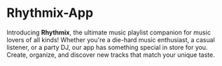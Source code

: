 # Rhythmix-App

Introducing <b>Rhythmix</b>, the ultimate music playlist companion for music lovers of all kinds! Whether you're a die-hard music enthusiast, a casual listener, or a party DJ, our app has something special in store for you. Create, organize, and discover new tracks that match your unique taste.

